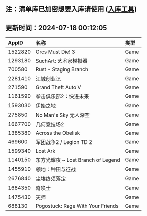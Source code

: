 ## 注：清单库已加密想要入库请使用 ([入库工具](https://github.com/BlankTMing/ManifestAutoUpdate/releases))

## 更新时间：2024-07-18 00:12:05
| AppID | 名称 | 类型  |
| :-------------------- | :----------------------------- | :----------- |
| 1522820 | Orcs Must Die! 3| Game |
| 1293180 | SuchArt: 艺术家模拟器| Game |
| 700580 | Rust - Staging Branch| Game |
| 2281410 | 江城创业记| Game |
| 271590 | Grand Theft Auto V| Game |
| 1161590 | 拳击俱乐部2：快进未来| Game |
| 1593030 | 伊始之地| Game |
| 275850 | No Man's Sky 无人深空| Game |
| 1667700 | 几何竞技场2| Game |
| 1385380 | Across the Obelisk| Game |
| 469600 | 军团战争2 / Legion TD 2| Game |
| 1599340 | Lost Ark| Game |
| 1140150 | 东方光耀夜 ~ Lost Branch of Legend| Game |
| 1455910 | 领地：种田与征战| Game |
| 2676840 | 尘埃终须落定| Game |
| 1684350 | 奇唤士| Game |
| 1475430 | 天师| Game |
| 688130 | Pogostuck: Rage With Your Friends| Game |
